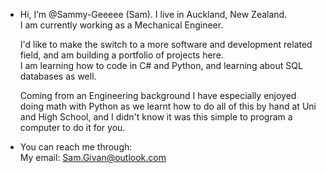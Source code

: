 - Hi, I’m @Sammy-Geeeee (Sam). I live in Auckland, New Zealand.  
  I am currently working as a Mechanical Engineer.  
  
  I'd like to make the switch to a more software and development related field, and am building a portfolio of projects here.  
  I am learning how to code in C# and Python, and learning about SQL databases as well.
  
  Coming from an Engineering background I have especially enjoyed doing math with Python as we learnt how to do all of this by hand at Uni and High School, and I didn't know it was this simple to program a computer to do it for you.  

- You can reach me through:  
  My email:     Sam.Givan@outlook.com
